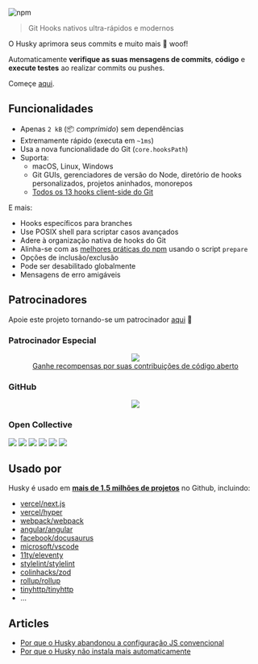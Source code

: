 ![npm](https://img.shields.io/npm/dm/husky)

> Git Hooks  nativos ultra-rápidos e modernos

O Husky aprimora seus commits e muito mais 🐶 woof!

Automaticamente **verifique as suas mensagens de commits**, **código** e **execute testes** ao realizar commits ou pushes.

Começe [aqui](/get-started.md).

## Funcionalidades

- Apenas `2 kB` (📦 _comprimido_) sem dependências
- Extremamente rápido (executa em `~1ms`)
- Usa a nova funcionalidade do Git (`core.hooksPath`)
- Suporta:
  - macOS, Linux, Windows
  - Git GUIs, gerenciadores de versão do Node, diretório de hooks personalizados, projetos aninhados, monorepos
  - [Todos os 13 hooks client-side do Git](https://git-scm.com/docs/githooks)

E mais:
- Hooks específicos para branches
- Use POSIX shell para scriptar casos avançados
- Adere à organização nativa de hooks do Git
- Alinha-se com as [melhores práticas do npm](https://docs.npmjs.com/cli/v10/using-npm/scripts#best-practices)  usando o script `prepare`
- Opções de inclusão/exclusão
- Pode ser desabilitado globalmente
- Mensagens de erro amigáveis

## Patrocinadores

Apoie este projeto tornando-se um patrocinador [aqui](https://github.com/sponsors/typicode) 💖

### Patrocinador Especial

<p align="center">
  <a href="https://app.tea.xyz/sign-up?r=8L2HWfJB6hs">
    <img src="https://github.com/typicode/husky/assets/5502029/1b95c571-0157-48bc-a147-0d8d2fbc1d8a" /><br/>
    Ganhe recompensas por suas contribuições de código aberto
  </a>
</p>

### GitHub

<p align="center">
  <a href="./sponsorkit/sponsors.svg">
    <img src='./sponsorkit/sponsors.svg'/>
  </a>
</p>

### Open Collective

<a href="https://opencollective.com/husky/tiers/company/0/website"><img src="https://opencollective.com/husky/tiers/company/0/avatar.svg?avatarHeight=120"></a>
<a href="https://opencollective.com/husky/tiers/company/1/website"><img src="https://opencollective.com/husky/tiers/company/1/avatar.svg?avatarHeight=120"></a>
<a href="https://opencollective.com/husky/tiers/company/2/website"><img src="https://opencollective.com/husky/tiers/company/2/avatar.svg?avatarHeight=120"></a>
<a href="https://opencollective.com/husky/tiers/company/3/website"><img src="https://opencollective.com/husky/tiers/company/3/avatar.svg?avatarHeight=120"></a>
<a href="https://opencollective.com/husky/tiers/company/4/website"><img src="https://opencollective.com/husky/tiers/company/4/avatar.svg?avatarHeight=120"></a>
<a href="https://opencollective.com/husky/tiers/company/5/website"><img src="https://opencollective.com/husky/tiers/company/5/avatar.svg?avatarHeight=120"></a>

## Usado por

Husky é usado em [**mais de 1.5 milhões de projetos**](https://github.com/typicode/husky/network/dependents?package_id=UGFja2FnZS0xODQzNTgwNg%3D%3D) no Github, incluindo:

- [vercel/next.js](https://github.com/vercel/next.js)
- [vercel/hyper](https://github.com/vercel/hyper)
- [webpack/webpack](https://github.com/webpack/webpack)
- [angular/angular](https://github.com/angular/angular)
- [facebook/docusaurus](https://github.com/facebook/docusaurus)
- [microsoft/vscode](https://github.com/microsoft/vscode)
- [11ty/eleventy](https://github.com/11ty/eleventy)
- [stylelint/stylelint](https://github.com/stylelint/stylelint)
- [colinhacks/zod](https://github.com/colinhacks/zod)
- [rollup/rollup](https://github.com/rollup/rollup)
- [tinyhttp/tinyhttp](https://github.com/tinyhttp/tinyhttp)
- ...

## Articles

- [Por que o Husky abandonou a configuração JS convencional](https://blog.typicode.com/posts/husky-git-hooks-javascript-config/)
- [Por que o Husky não instala mais automaticamente](https://blog.typicode.com/posts/husky-git-hooks-autoinstall/)